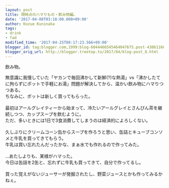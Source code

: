 ```yaml
---
layout: post
title: 現時点のハマりもの・飲み物編。
date: '2017-04-08T03:18:00.000+09:00'
author: Kozue Kuninaka
tags:
- drink
- fad
modified_time: '2017-04-25T08:17:23.566+09:00'
blogger_id: tag:blogger.com,1999:blog-6044466545464047675.post-430611660865901560
blogger_orig_url: http://blogger.treetop.to/2017/04/blog-post_8.html
---
```


飲み物。<br /><div>無意識に我慢していた「ヤカンで毎回沸かして新鮮(?)な熱湯」vs「沸かしたてに拘らずにポットで手軽にお湯」問題が解決してから、温かい飲み物にハマりつつある。</div><div>ちなみに、ポットは新しく買ってもらった。</div><div><br /></div><div>最初はアールグレイティーから始まって、冷たいアールグレイとさんぴん茶を継続しつつ、カップスープを飲むように。</div><div>ただ、多いときには1日で3食消費してしまうのは経済的によろしくない。</div><div><br /></div><div>久しぶりにクリームコーン缶からスープを作ろうと思い、缶詰とキューブコンソメと牛乳を買ってきてもらう。</div><div>牛乳は買い忘れたんだったかな、まぁ水でも作れるので作ってみた。</div><div><br /></div><div>…あたしよりも、某様がハマった。</div><div>今日は缶詰を2缶と、忘れずに牛乳も買ってきて、自分で作ってるし。</div><div><br /></div><div>買った覚えがないジューサーが発掘されたし、野菜ジュースとかも作ってみるかねぇ。</div>